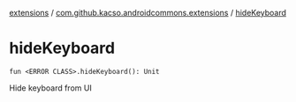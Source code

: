 [extensions](../index.md) / [com.github.kacso.androidcommons.extensions](index.md) / [hideKeyboard](.)

# hideKeyboard

`fun <ERROR CLASS>.hideKeyboard(): Unit`

Hide keyboard from UI

